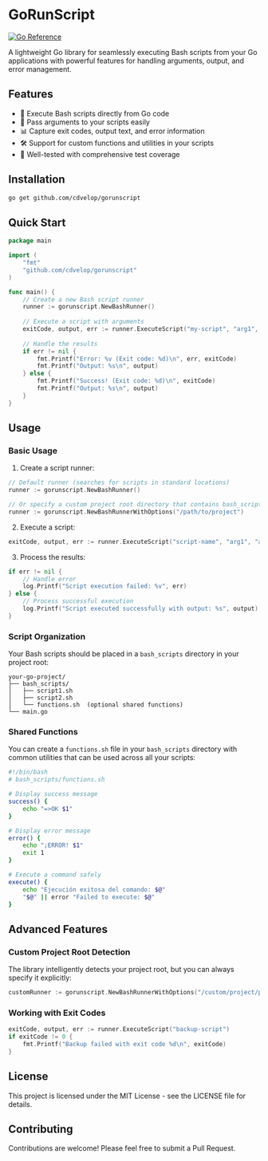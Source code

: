 # GoRunScript

[![Go Reference](https://pkg.go.dev/badge/github.com/cdvelop/gorunscript.svg)](https://pkg.go.dev/github.com/cdvelop/gorunscript)

A lightweight Go library for seamlessly executing Bash scripts from your Go applications with powerful features for handling arguments, output, and error management.

## Features

- 🚀 Execute Bash scripts directly from Go code
- 🔄 Pass arguments to your scripts easily
- 📊 Capture exit codes, output text, and error information
- 🛠️ Support for custom functions and utilities in your scripts
- 🧪 Well-tested with comprehensive test coverage

## Installation

```bash
go get github.com/cdvelop/gorunscript
```

## Quick Start

```go
package main

import (
    "fmt"
    "github.com/cdvelop/gorunscript"
)

func main() {
    // Create a new Bash script runner
    runner := gorunscript.NewBashRunner()
    
    // Execute a script with arguments
    exitCode, output, err := runner.ExecuteScript("my-script", "arg1", "arg2")
    
    // Handle the results
    if err != nil {
        fmt.Printf("Error: %v (Exit code: %d)\n", err, exitCode)
        fmt.Printf("Output: %s\n", output)
    } else {
        fmt.Printf("Success! (Exit code: %d)\n", exitCode)
        fmt.Printf("Output: %s\n", output)
    }
}
```

## Usage

### Basic Usage

1. Create a script runner:

```go
// Default runner (searches for scripts in standard locations)
runner := gorunscript.NewBashRunner()

// Or specify a custom project root directory that contains bash_scripts/
runner := gorunscript.NewBashRunnerWithOptions("/path/to/project")
```

2. Execute a script:

```go
exitCode, output, err := runner.ExecuteScript("script-name", "arg1", "arg2")
```

3. Process the results:

```go
if err != nil {
    // Handle error
    log.Printf("Script execution failed: %v", err)
} else {
    // Process successful execution
    log.Printf("Script executed successfully with output: %s", output)
}
```

### Script Organization

Your Bash scripts should be placed in a `bash_scripts` directory in your project root:

```
your-go-project/
├── bash_scripts/
│   ├── script1.sh
│   ├── script2.sh
│   └── functions.sh  (optional shared functions)
└── main.go
```

### Shared Functions

You can create a `functions.sh` file in your `bash_scripts` directory with common utilities that can be used across all your scripts:

```bash
#!/bin/bash
# bash_scripts/functions.sh

# Display success message
success() {
    echo "=>OK $1"
}

# Display error message
error() {
    echo "¡ERROR! $1"
    exit 1
}

# Execute a command safely
execute() {
    echo "Ejecución exitosa del comando: $@"
    "$@" || error "Failed to execute: $@"
}
```

## Advanced Features

### Custom Project Root Detection

The library intelligently detects your project root, but you can always specify it explicitly:

```go
customRunner := gorunscript.NewBashRunnerWithOptions("/custom/project/path")
```

### Working with Exit Codes

```go
exitCode, output, err := runner.ExecuteScript("backup-script")
if exitCode != 0 {
    fmt.Printf("Backup failed with exit code %d\n", exitCode)
}
```

## License

This project is licensed under the MIT License - see the LICENSE file for details.

## Contributing

Contributions are welcome! Please feel free to submit a Pull Request.
